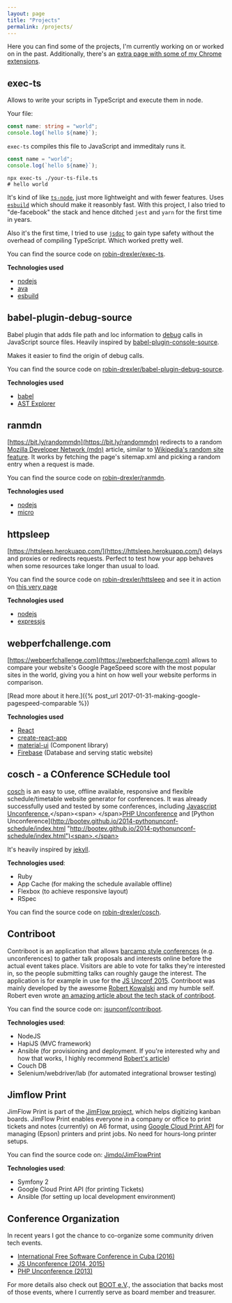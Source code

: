 ```yaml
---
layout: page
title: "Projects"
permalink: /projects/
---
```


Here you can find some of the projects, I'm currently working on or worked on in the past.
Additionally, there's an [extra page with some of my Chrome extensions](/projects/chrome-extensions/ "Chrome Extensions").

<div class="spacing"><span></span></div>

## exec-ts

Allows to write your scripts in TypeScript and execute them in node.

Your file:

```ts
const name: string = "world";
console.log(`hello ${name}`);
```

`exec-ts` compiles this file to JavaScript and immeditaly runs it.

```js
const name = "world";
console.log(`hello ${name}`);
```

```shell
npx exec-ts ./your-ts-file.ts
# hello world
```

It's kind of like [`ts-node`](https://github.com/TypeStrong/ts-node), just more lightweight and with fewer features.
Uses [`esbuild`](https://esbuild.github.io) which should make it reasonbly fast.
With this project, I also tried to "de-facebook" the stack and hence ditched `jest` and `yarn` for the first time in years.

Also it's the first time, I tried to use [`jsdoc`](https://www.typescriptlang.org/docs/handbook/jsdoc-supported-types.html) to gain type safety without the overhead of compiling TypeScript.
Which worked pretty well.

You can find the source code on [robin-drexler/exec-ts](https://github.com/robin-drexler/exec-ts).

**Technologies used**

- [nodejs](https://nodejs.org/en/)
- [ava](https://github.com/avajs/ava)
- [esbuild](https://esbuild.github.io)

## babel-plugin-debug-source

Babel plugin that adds file path and loc information to [debug](https://www.npmjs.com/package/debug) calls in JavaScript source files. Heavily inspired by [babel-plugin-console-source](https://www.npmjs.com/package/babel-plugin-console-source).

Makes it easier to find the origin of debug calls.

You can find the source code on [robin-drexler/babel-plugin-debug-source](https://github.com/robin-drexler/babel-plugin-debug-source).

**Technologies used**

- [babel](https://babeljs.io/)
- [AST Explorer](https://astexplorer.net/)

## ranmdn

[https://bit.ly/randommdn](https://bit.ly/randommdn) redirects to a random [Mozilla Developer Network (mdn)](https://developer.mozilla.org/en-US/) article, similar to [Wikipedia's random site feature](https://en.wikipedia.org/wiki/Wikipedia:Random). It works by fetching the page's sitemap.xml and picking a random entry when a request is made.

You can find the source code on [robin-drexler/ranmdn](https://github.com/robin-drexler/ranmdn).

**Technologies used**

- [nodejs](https://nodejs.org/en/)
- [micro](https://github.com/zeit/micro)

## httpsleep

[https://httsleep.herokuapp.com/](https://httsleep.herokuapp.com/) delays and proxies or redirects requests. Perfect to test how your app behaves when some resources take longer than usual to load.

You can find the source code on [robin-drexler/httsleep](https://github.com/robin-drexler/httsleep) and see it in action on [this very page](httsleep.herokuapp.com/3?redirectUrl=https://www.robin-drexler.com/projects/)

**Technologies used**

- [nodejs](https://nodejs.org/en/)
- [expressjs](https://expressjs.com/)

## webperfchallenge.com

[https://webperfchallenge.com](https://webperfchallenge.com) allows to compare your website's Google PageSpeed score with the most popular sites in the world, giving you a hint on how well your website performs in comparison.

[Read more about it here.]({% post_url 2017-01-31-making-google-pagespeed-comparable %})

**Technologies used**

- [React](https://facebook.github.io/react/)
- [create-react-app](https://github.com/facebookincubator/create-react-app)
- [material-ui](http://www.material-ui.com/) (Component library)
- [Firebase](https://firebase.google.com/) (Database and serving static website)

## cosch - a COnference SCHedule tool

[cosch](https://rubygems.org/gems/cosch "https://rubygems.org/gems/cosch") is an easy to use, offline available, responsive and flexible schedule/timetable website generator for conferences.
It was already successfully used and tested by some conferences, including <span >[Javascript Unconference](http://jsunconf.github.io/schedule2015.jsunconf.eu/ "http://jsunconf.github.io/schedule2015.jsunconf.eu/"),</span><span> </span>[PHP Unconference](http://bootev.github.io/2014-phpunconf-schedule/ "http://bootev.github.io/2014-phpunconf-schedule/") and [Python Unconference](http://bootev.github.io/2014-pythonunconf-schedule/index.html "http://bootev.github.io/2014-pythonunconf-schedule/index.html")<span>.</span>

It's heavily inspired by [jekyll](http://jekyllrb.com/ "http://jekyllrb.com/").

**Technologies used**:

- Ruby
- App Cache (for making the schedule available offline)
- Flexbox (to achieve responsive layout)
- RSpec

You can find the source code on [robin-drexler/cosch](https://github.com/robin-drexler/cosch "https://github.com/robin-drexler/cosch").

## Contriboot

Contriboot is an application that allows [barcamp style conferences](http://en.wikipedia.org/wiki/BarCamp "http://en.wikipedia.org/wiki/BarCamp") (e.g. unconferences) to gather talk proposals and interests online before the actual event takes place.
Visitors are able to vote for talks they're interested in, so the people submitting talks can roughly gauge the interest.
The application is for example in use for the [JS Unconf 2015](http://contriboot.jsunconf.eu/ "http://contriboot.jsunconf.eu/").
Contriboot was mainly developed by the awesome [Robert Kowalski](http://robert-kowalski.de/ "http://robert-kowalski.de/") and my humble self. Robert even wrote [an amazing article about the tech stack of contriboot](http://robert-kowalski.de/blog/choosing-the-right-stack-why-we-chose-hapi-couchdb-and-ansible/ "http://robert-kowalski.de/blog/choosing-the-right-stack-why-we-chose-hapi-couchdb-and-ansible/").

You can find the source code on: [jsunconf/contriboot](https://github.com/jsunconf/contriboot "https://github.com/jsunconf/contriboot").

**Technologies used**:

- NodeJS
- HapiJS (MVC framework)
- Ansible (for provisioning and deployment. If you're interested why and how that works, I highly recommend [Robert's article](http://robert-kowalski.de/blog/choosing-the-right-stack-why-we-chose-hapi-couchdb-and-ansible/ "http://robert-kowalski.de/blog/choosing-the-right-stack-why-we-chose-hapi-couchdb-and-ansible/"))
- Couch DB
- Selenium/webdriver/lab (for automated integrational browser testing)

## Jimflow Print

JimFlow Print is part of the [JimFlow project](http://jimflow.jimdo.com/), which helps digitizing kanban boards.
JimFlow Print enables everyone in a company or office to print tickets and notes (currently) on A6 format, using [Google Cloud Print API](https://developers.google.com/cloud-print/) for managing (Epson) printers and print jobs. No need for hours-long printer setups.

You can find the source code on: [Jimdo/JimFlowPrint](https://github.com/Jimdo/JimFlowPrint "https://github.com/Jimdo/JimFlowPrint")

**Technologies used**:

- Symfony 2
- Google Cloud Print API (for printing Tickets)
- Ansible (for setting up local development environment)

## Conference Organization

In recent years I got the chance to co-organize some community driven tech events.

- [International Free Software Conference in Cuba (2016)](https://www.cubaconf.org/ "https://www.cubaconf.org/")
- [JS Unconference (2014, 2015)](http://jsunconf.eu "http://jsunconf.eu")
- [PHP Unconference (2013)](http://www.php-unconference.de/ "http://www.php-unconference.de/")

For more details also check out [BOOT e.V](http://www.bootev.org/ "http://www.bootev.org/")., the association that backs most of those events, where I currently serve as board member and treasurer.
